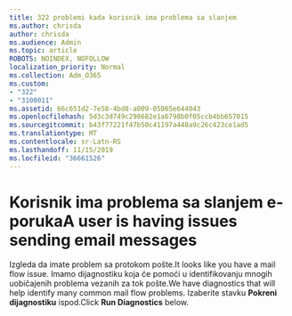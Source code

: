 ```yaml
---
title: 322 problemi kada korisnik ima problema sa slanjem
ms.author: chrisda
author: chrisda
ms.audience: Admin
ms.topic: article
ROBOTS: NOINDEX, NOFOLLOW
localization_priority: Normal
ms.collection: Adm_O365
ms.custom:
- "322"
- "3100011"
ms.assetid: 66c651d2-7e58-4bd8-a009-05065e644043
ms.openlocfilehash: 5d3c3d749c298682e1a6798b0f05ccb4bb657015
ms.sourcegitcommit: b43f77221f47b50c41197a448a9c26c423ce1ad5
ms.translationtype: MT
ms.contentlocale: sr-Latn-RS
ms.lasthandoff: 11/15/2019
ms.locfileid: "36661526"
---
```

# <a name="a-user-is-having-issues-sending-email-messages"></a><span data-ttu-id="ff997-102">Korisnik ima problema sa slanjem e-poruka</span><span class="sxs-lookup"><span data-stu-id="ff997-102">A user is having issues sending email messages</span></span>

<span data-ttu-id="ff997-103">Izgleda da imate problem sa protokom pošte.</span><span class="sxs-lookup"><span data-stu-id="ff997-103">It looks like you have a mail flow issue.</span></span> <span data-ttu-id="ff997-104">Imamo dijagnostiku koja će pomoći u identifikovanju mnogih uobičajenih problema vezanih za tok pošte.</span><span class="sxs-lookup"><span data-stu-id="ff997-104">We have diagnostics that will help identify many common mail flow problems.</span></span> <span data-ttu-id="ff997-105">Izaberite stavku **Pokreni dijagnostiku** ispod.</span><span class="sxs-lookup"><span data-stu-id="ff997-105">Click **Run Diagnostics** below.</span></span>
